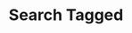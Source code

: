 ---
title: Search Tagged
excerpt: |-
  Search for tagged contents.

  Required scopes:
  + **post**
api:
  file: lolzteam-public-api-forum.json
  operationId: Search.Tagged
deprecated: false
hidden: false
metadata:
  title: ''
  description: ''
  robots: index
next:
  description: ''
---
